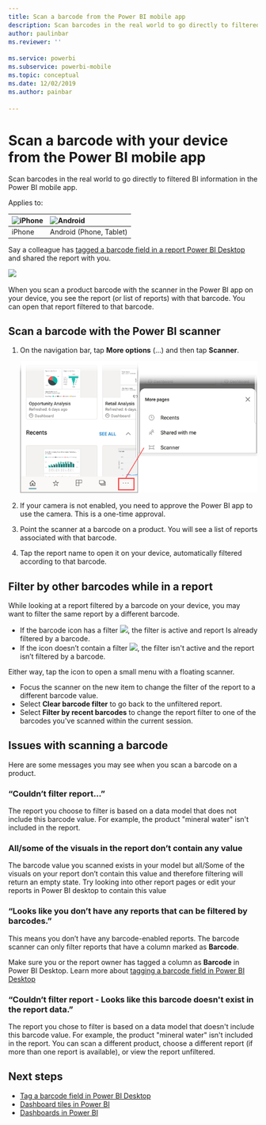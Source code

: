 ```yaml
---
title: Scan a barcode from the Power BI mobile app
description: Scan barcodes in the real world to go directly to filtered BI information in the Power BI mobile app.
author: paulinbar
ms.reviewer: ''

ms.service: powerbi
ms.subservice: powerbi-mobile
ms.topic: conceptual
ms.date: 12/02/2019
ms.author: painbar

---
```

# Scan a barcode with your device from the Power BI mobile app
Scan barcodes in the real world to go directly to filtered BI information in the Power BI mobile app.


Applies to:

| ![iPhone](./media/mobile-apps-quickstart-view-dashboard-report/iphone-logo-30-px.png) | ![Android](./media/mobile-apps-quickstart-view-dashboard-report/android-logo-30-px.png) | 
|:--- |:--- |
| iPhone | Android (Phone, Tablet) | 

Say a colleague has [tagged a barcode field in a report Power BI Desktop](../../desktop-mobile-barcodes.md) and shared the report with you. 

![](media/mobile-apps-scan-barcode-iphone/power-bi-barcode-scanner.png)

When you scan a product barcode with the scanner in the Power BI app on your device, you see the report (or list of reports) with that barcode. You can open that report filtered to that barcode.

## Scan a barcode with the Power BI scanner
1. On the navigation bar, tap **More options** (...) and then tap **Scanner**.

    ![](media/mobile-apps-scan-barcode-iphone/power-bi-scanner.png)

2. If your camera is not enabled, you need to approve the Power BI app to use the camera. This is a one-time approval. 
4. Point the scanner at a barcode on a product. You will see a list of reports associated with that barcode.
5. Tap the report name to open it on your device, automatically filtered according to that barcode.

## Filter by other barcodes while in a report
While looking at a report filtered by a barcode on your device, you may want to filter the same report by a different barcode.

* If the barcode icon has a filter ![](media/mobile-apps-scan-barcode-iphone/power-bi-barcode-filtered-icon-black.png), the filter is active and report Is already filtered by a barcode. 
* If the icon doesn’t contain a filter ![](media/mobile-apps-scan-barcode-iphone/power-bi-barcode-unfiltered-icon.png), the filter isn't active and the report isn’t filtered by a barcode. 

Either way, tap the icon to open a small menu with a floating scanner.

* Focus the scanner on the new item to change the filter of the report to a different barcode value. 
* Select **Clear barcode filter** to go back to the unfiltered report.
* Select **Filter by recent barcodes** to change the report filter to one of the barcodes you've scanned within the current session.

## Issues with scanning a barcode
Here are some messages you may see when you scan a barcode on a product.

### “Couldn’t filter report...”
The report you choose to filter is based on a data model that does not include this barcode value. For example, the product "mineral water" isn't included in the report.  

### All/some of the visuals in the report don’t contain any value
The barcode value you scanned exists in your model but all/Some of the visuals on your report don’t contain this value and therefore filtering will return an empty state. Try looking into other report pages or edit your reports in Power BI desktop to contain this value 

### “Looks like you don’t have any reports that can be filtered by barcodes.”
This means you don’t have any barcode-enabled reports. The barcode scanner can only filter reports that have a column marked as **Barcode**.  

Make sure you or the report owner has tagged a column as **Barcode** in Power BI Desktop. Learn more about [tagging a barcode field in Power BI Desktop](../../desktop-mobile-barcodes.md)

### “Couldn’t filter report - Looks like this barcode doesn't exist in the report data.”
The report you chose to filter is based on a data model that doesn't include this barcode value. For example, the product "mineral water" isn't included in the report. You can scan a different product, choose a different report (if more than one report is available), or view the report unfiltered. 

## Next steps
* [Tag a barcode field in Power BI Desktop](../../desktop-mobile-barcodes.md)
* [Dashboard tiles in Power BI](../end-user-tiles.md)
* [Dashboards in Power BI](../end-user-dashboards.md)

